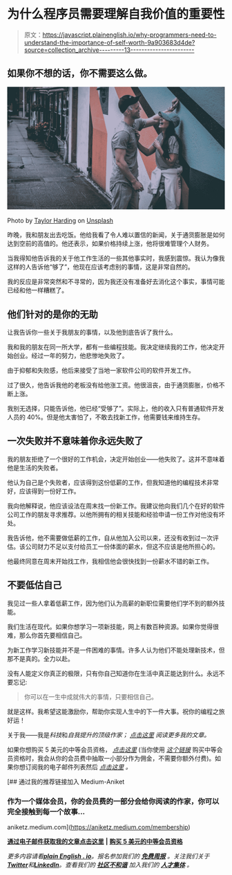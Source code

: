 # 为什么程序员需要理解自我价值的重要性

> 原文：<https://javascript.plainenglish.io/why-programmers-need-to-understand-the-importance-of-self-worth-9a903683d4de?source=collection_archive---------13----------------------->

## 如果你不想的话，你不需要这么做。

![](img/669d68951f0c23e509765a2a8341894d.png)

Photo by [Taylor Harding](https://unsplash.com/@taylorjamesphotos?utm_source=medium&utm_medium=referral) on [Unsplash](https://unsplash.com?utm_source=medium&utm_medium=referral)

昨晚，我和朋友出去吃饭。他给我看了令人难以置信的新闻，关于通货膨胀是如何达到空前的高值的。他还表示，如果价格持续上涨，他将很难管理个人财务。

当我得知他告诉我的关于他工作生活的一些其他事实时，我感到震惊。我认为像我这样的人告诉他“够了”，他现在应该考虑别的事情，这是非常自然的。

我的反应是非常突然和不寻常的，因为我还没有准备好去消化这个事实，事情可能已经和他一样糟糕了。

## 他们针对的是你的无助

让我告诉你一些关于我朋友的事情，以及他到底告诉了我什么。

我和我的朋友在同一所大学，都有一些编程技能。我决定继续我的工作，他决定开始创业。经过一年的努力，他悲惨地失败了。

由于抑郁和失败感，他后来接受了当地一家软件公司的软件开发工作。

过了很久，他告诉我他的老板没有给他涨工资。他很沮丧，由于通货膨胀，价格不断上涨。

我别无选择，只能告诉他，他已经“受够了”。实际上，他的收入只有普通软件开发人员的 40%。但是他太害怕了，不敢去找新工作，他需要钱来维持生存。

## 一次失败并不意味着你永远失败了

我的朋友拒绝了一个很好的工作机会，决定开始创业——他失败了。这并不意味着他是生活的失败者。

他认为自己是个失败者，应该得到这份低薪的工作，但我知道他的编程技术非常好，应该得到一份好工作。

我向他解释说，他应该设法在周末找一份新工作。我建议他向我们几个在好的软件公司工作的朋友寻求推荐。以他所拥有的相关技能和经验申请一份工作对他没有坏处。

我告诉他，他不需要做低薪的工作，自从他加入公司以来，还没有收到过一次评估。该公司财力不足以支付给员工一份体面的薪水，但这不应该是他所担心的。

他最终同意在周末开始找工作，我相信他会很快找到一份薪水不错的新工作。

## 不要低估自己

我见过一些人拿着低薪工作，因为他们认为高薪的新职位需要他们学不到的额外技能。

我们生活在现代。如果你想学习一项新技能，网上有数百种资源。如果你觉得很难，那么你首先要相信自己。

为新工作学习新技能并不是一件困难的事情。许多人认为他们不能处理新技术，但那不是真的。全力以赴。

没有人能定义你真正的极限，只有你自己知道你在生活中真正能达到什么。永远不要忘记:

> 你可以在一生中成就伟大的事情，只要相信自己。

就是这样。我希望这能激励你，帮助你实现人生中的下一件大事。祝你的编程之旅好运！

关于我——我是*科技*和*自我提升的顶级作家；* [*点击这里*](https://aniketz.medium.com/) *阅读更多我的文章。*

如果你想购买 5 美元的中等会员资格， [*点击这里*](https://aniketz.medium.com/membership) (当你使用 [*这个链接*](https://aniketz.medium.com/membership) 购买中等会员资格时，我会从你的会员费中抽取一小部分作为佣金，不需要你额外付费)。如果你想订阅我的电子邮件列表然后 [*点击这里*](https://aniketz.medium.com/subscribe) *。*

[](https://aniketz.medium.com/membership) [## 通过我的推荐链接加入 Medium-Aniket

### 作为一个媒体会员，你的会员费的一部分会给你阅读的作家，你可以完全接触到每一个故事…

aniketz.medium.com](https://aniketz.medium.com/membership) 

[**通过电子邮件获取我的文章点击这里**](https://aniketz.medium.com/subscribe) **|** [**购买 5 美元的中等会员资格**](https://aniketz.medium.com/membership)

*更多内容请看*[***plain English . io***](https://plainenglish.io/)*。报名参加我们的* [***免费周报***](http://newsletter.plainenglish.io/) *。关注我们关于*[***Twitter***](https://twitter.com/inPlainEngHQ)*和*[***LinkedIn***](https://www.linkedin.com/company/inplainenglish/)*。查看我们的* [***社区不和谐***](https://discord.gg/GtDtUAvyhW) *加入我们的* [***人才集体***](https://inplainenglish.pallet.com/talent/welcome) *。*